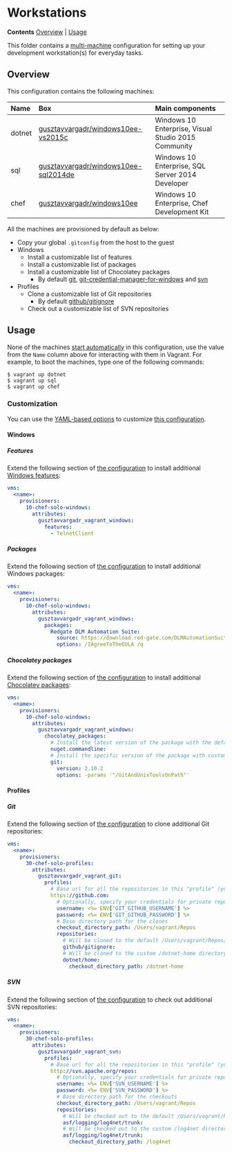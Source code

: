 # Workstations

**Contents** [Overview] | [Usage]  

This folder contains a [multi-machine][VagrantMultiMachine] configuration for setting up your development workstation(s) for everyday tasks.

## Overview

This configuration contains the following machines:

Name | Box | Main components
:--- | :--- | :---
dotnet | [gusztavvargadr/windows10ee-vs2015c] | Windows 10 Enterprise, Visual Studio 2015 Community
sql | [gusztavvargadr/windows10ee-sql2014de] | Windows 10 Enterprise, SQL Server 2014 Developer
chef | [gusztavvargadr/windows10ee] | Windows 10 Enterprise, Chef Development Kit

All the machines are provisioned by default as below:

* Copy your global `.gitconfig` from the host to the guest
* Windows
  * Install a customizable list of features
  * Install a customizable list of packages
  * Install a customizable list of Chocolatey packages
    * By default [git], [git-credential-manager-for-windows] and [svn]
* Profiles
  * Clone a customizable list of Git repositories
    * By default [github/gitignore]
  * Check out a customizable list of SVN repositories

[Overview]: #overview
[gusztavvargadr/windows10ee-vs2015c]: https://atlas.hashicorp.com/gusztavvargadr/boxes/windows10ee-vs2015c
[gusztavvargadr/windows10ee-sql2014de]: https://atlas.hashicorp.com/gusztavvargadr/boxes/windows10ee-sql2014de
[gusztavvargadr/windows10ee]: https://atlas.hashicorp.com/gusztavvargadr/boxes/windows10ee
[git]: https://chocolatey.org/packages/git
[git-credential-manager-for-windows]: https://chocolatey.org/packages/Git-Credential-Manager-for-Windows
[svn]: https://chocolatey.org/packages/svn
[github/gitignore]: https://github.com/github/gitignore

## Usage

None of the machines [start automatically][VagrantAutostart] in this configuration, use the value from the `Name` column above for interacting with them in Vagrant. For example, to boot the machines, type one of the following commands:

```
$ vagrant up dotnet
$ vagrant up sql
$ vagrant up chef
```

[Usage]: #usage
[VagrantMultiMachine]: https://www.vagrantup.com/docs/multi-machine/
[VagrantAutostart]: https://www.vagrantup.com/docs/multi-machine/#autostart-machines

### Customization

You can use the [YAML-based options][Samples] to customize [this configuration][YAML].

[Samples]: ../../samples
[YAML]: vagrant.yml

#### Windows

##### Features

Extend the following section of [the configuration][YAML] to install additional [Windows features]:

```yaml
vms:
  <name>:
    provisioners:
      10-chef-solo-windows:
        attributes:
          gusztavvargadr_vagrant_windows:
            features:
              - TelnetClient
```

[Windows features]: https://visualplanet.org/blog/?p=342

##### Packages

Extend the following section of [the configuration][YAML] to install additional Windows packages:

```yaml
vms:
  <name>:
    provisioners:
      10-chef-solo-windows:
        attributes:
          gusztavvargadr_vagrant_windows:
            packages:
              Redgate DLM Automation Suite:
                source: https://download.red-gate.com/DLMAutomationSuite.exe
                options: /IAgreeToTheEULA /q
```

##### Chocolatey packages

Extend the following section of [the configuration][YAML] to install additional [Chocolatey packages]:

```yaml
vms:
  <name>:
    provisioners:
      10-chef-solo-windows:
        attributes:
          gusztavvargadr_vagrant_windows:
            chocolatey_packages:
              # Install the latest version of the package with the default options
              nuget.commandline:
              # Install the specific version of the package with custom options
              git:
                version: 2.10.2
                options: -params '"/GitAndUnixToolsOnPath"'
```

[Chocolatey packages]: https://chocolatey.org/packages

#### Profiles

##### Git

Extend the following section of [the configuration][YAML] to clone additional Git repositories:

```yaml
vms:
  <name>:
    provisioners:
      30-chef-solo-profiles:
        attributes:
          gusztavvargadr_vagrant_git:
            profiles:
              # Base url for all the repositories in this "profile" (you can define multiple ones)
              https://github.com:
                # Optionally, specify your credentials for private repos
                username: <%= ENV['GIT_GITHUB_USERNAME'] %>
                password: <%= ENV['GIT_GITHUB_PASSWORD'] %>
                # Base directory path for the clones
                checkout_directory_path: /Users/vagrant/Repos
                repositories:
                  # Will be cloned to the default /Users/vagrant/Repos/github/gitignore directory
                  github/gitignore:
                  # Will be cloned to the custom /dotnet-home directory
                  dotnet/home:
                    checkout_directory_path: /dotnet-home
```

##### SVN

Extend the following section of [the configuration][YAML] to check out additional SVN repositories:

```yaml
vms:
  <name>:
    provisioners:
      30-chef-solo-profiles:
        attributes:
          gusztavvargadr_vagrant_svn:
            profiles:
              # Base url for all the repositories in this "profile" (you can define multiple ones)
              http://svn.apache.org/repos:
                # Optionally, specify your credentials for private repos
                username: <%= ENV['SVN_USERNAME'] %>
                password: <%= ENV['SVN_PASSWORD'] %>
                # Base directory path for the checkouts
                checkout_directory_path: /Users/vagrant/Repos
                repositories:
                  # Will be checked out to the default /Users/vagrant/Repos/asf/logging/log4net/trunk directory
                  asf/logging/log4net/trunk:
                  # Will be checked out to the custom /log4net directory
                  asf/logging/log4net/trunk:
                    checkout_directory_path: /log4net
```
